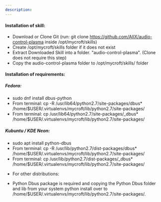 ```yaml
---
description: 
---
```

#### Installation of skill:
* Download or Clone Git (run: git clone https://github.com/AIIX/audio-control-plasma inside /opt/mycroft/skills)
* Create /opt/mycroft/skills folder if it does not exist
* Extract Downloaded Skill into a folder. "audio-control-plasma". (Clone does not require this step)
* Copy the audio-control-plasma folder to /opt/mycroft/skills/ folder

#### Installation of requirements:
##### Fedora:
- sudo dnf install dbus-python
- From terminal: cp -R /usr/lib64/python2.7/site-packages/dbus* /home/$USER/.virtualenvs/mycroft/lib/python2.7/site-packages/
- From terminal: cp /usr/lib64/python2.7/site-packages/_dbus* /home/$USER/.virtualenvs/mycroft/lib/python2.7/site-packages/

##### Kubuntu / KDE Neon:
- sudo apt install python-dbus
- From terminal: cp -R /usr/lib/python2.7/dist-packages/dbus* /home/$USER/.virtualenvs/mycroft/lib/python2.7/site-packages/
- From terminal: cp /usr/lib/python2.7/dist-packages/_dbus* /home/$USER/.virtualenvs/mycroft/lib/python2.7/site-packages/

* For other distributions:
- Python Dbus package is required and copying the Python Dbus folder and lib from your system python install over to /home/$USER/.virtualenvs/mycroft/lib/python2.7/site-packages/.
